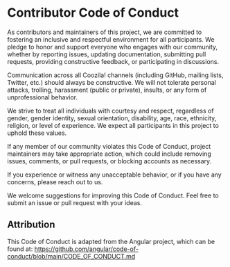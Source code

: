 # Contributor Code of Conduct

As contributors and maintainers of this project, we are committed to fostering an inclusive and respectful environment for all participants. We pledge to honor and support everyone who engages with our community, whether by reporting issues, updating documentation, submitting pull requests, providing constructive feedback, or participating in discussions.

Communication across all Coozila! channels (including GitHub, mailing lists, Twitter, etc.) should always be constructive. We will not tolerate personal attacks, trolling, harassment (public or private), insults, or any form of unprofessional behavior.

We strive to treat all individuals with courtesy and respect, regardless of gender, gender identity, sexual orientation, disability, age, race, ethnicity, religion, or level of experience. We expect all participants in this project to uphold these values.

If any member of our community violates this Code of Conduct, project maintainers may take appropriate action, which could include removing issues, comments, or pull requests, or blocking accounts as necessary.

If you experience or witness any unacceptable behavior, or if you have any concerns, please reach out to us.

We welcome suggestions for improving this Code of Conduct. Feel free to submit an issue or pull request with your ideas.

## Attribution

This Code of Conduct is adapted from the Angular project, which can be found at: <https://github.com/angular/code-of-conduct/blob/main/CODE_OF_CONDUCT.md>
